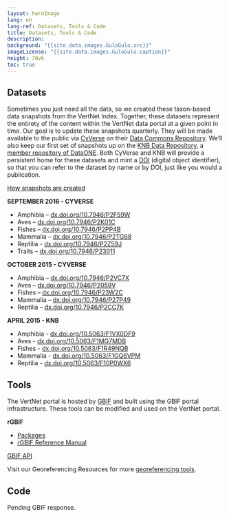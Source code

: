 ```yaml
--- 
layout: heroImage
lang: en
lang-ref: Datasets, Tools & Code
title: Datasets, Tools & Code
description: 
background: "{{site.data.images.GuloGulo.src}}"
imageLicense: "{{site.data.images.GuloGulo.caption}}"
height: 70vh
toc: true
---
```


## Datasets

Sometimes you just need all the data, so we created these taxon-based data snapshots from the VertNet Index. Together, these datasets represent the entirety of the content within the VertNet data portal at a given point in time. Our goal is to update these snapshots quarterly. They will be made available to the public via [CyVerse](https://cyverse.org/) on their [Data Commons Repository](https://cyverse.atlassian.net/wiki/spaces/DC/overview). We’ll also keep our first set of snapshots up on the [KNB Data Repository](https://knb.ecoinformatics.org/), a [member repository of DataONE](https://www.dataone.org/network/#list-of-member-repositories). Both CyVerse and KNB will provide a persistent home for these datasets and mint a [DOI](https://www.doi.org/) (digital object identifier), so that you can refer to the dataset by name or by DOI, just like you would a publication.

[How snapshots are created](https://hp-vertnet-plus.gbif-staging.org/resources/snapshots/)

**SEPTEMBER 2016 - CYVERSE**
- Amphibia – [dx.doi.org/10.7946/P2F59W](https://datacommons.cyverse.org/browse/iplant/home/shared/commons_repo/curated/Vertnet_Amphibia_Sep2016)
- Aves – [dx.doi.org/10.7946/P2K01C](https://datacommons.cyverse.org/browse/iplant/home/shared/commons_repo/curated/Vertnet_Aves_Sep2016)
- Fishes – [dx.doi.org/10.7946/P2PP4B](https://datacommons.cyverse.org/browse/iplant/home/shared/commons_repo/curated/Vertnet_Fishes_Sep2016)
- Mammalia – [dx.doi.org/10.7946/P2TG68](https://datacommons.cyverse.org/browse/iplant/home/shared/commons_repo/curated/Vertnet_Mammalia_Sep2016)
- Reptilia - [dx.doi.org/10.7946/P2Z59J](https://datacommons.cyverse.org/browse/iplant/home/shared/commons_repo/curated/Vertnet_Reptilia_Sep2016)
- Traits – [dx.doi.org/10.7946/P23011](https://datacommons.cyverse.org/browse/iplant/home/shared/commons_repo/curated/VertNet_Traits)

**OCTOBER 2015 - CYVERSE**
- Amphibia – [dx.doi.org/10.7946/P2VC7X](https://datacommons.cyverse.org/browse/iplant/home/shared/commons_repo/curated/VertNet_Amphibia_Oct2015)
- Aves – [dx.doi.org/10.7946/P2059V](https://datacommons.cyverse.org/browse/iplant/home/shared/commons_repo/curated/VertNet_Aves_Oct2015)
- Fishes – [dx.doi.org/10.7946/P23W2C](https://datacommons.cyverse.org/browse/iplant/home/shared/commons_repo/curated/VertNet_Fishes_Oct2015)
- Mammalia – [dx.doi.org/10.7946/P27P49](https://datacommons.cyverse.org/browse/iplant/home/shared/commons_repo/curated/VertNet_Mammalia_Oct2015)
- Reptilia – [dx.doi.org/10.7946/P2CC7K](https://datacommons.cyverse.org/browse/iplant/home/shared/commons_repo/curated/VertNet_Reptilia_Oct2015)

**APRIL 2015 - KNB**
- Amphibia - [dx.doi.org/10.5063/F1VX0DF9](https://knb.ecoinformatics.org/view/doi:10.5063/F1VX0DF9)
- Aves - [dx.doi.org/10.5063/F1MG7MDB](https://knb.ecoinformatics.org/view/doi:10.5063/F1MG7MDB)
- Fishes - [dx.doi.org/10.5063/F1R49NQB](https://knb.ecoinformatics.org/view/doi:10.5063/F1R49NQB)
- Mammalia - [dx.doi.org/10.5063/F1GQ6VPM](https://knb.ecoinformatics.org/view/doi:10.5063/F1GQ6VPM)
- Reptilia - [dx.doi.org/10.5063/F10P0WX6](https://knb.ecoinformatics.org/view/doi:10.5063/F10P0WX6)

## Tools

The VertNet portal is hosted by [GBIF](https://www.gbif.org/) and built using the GBIF portal infrastructure. These tools can be modified and used on the VertNet portal.

**rGBIF**
- [Packages](https://cran.r-project.org/web/packages/rgbif/index.html)
- [rGBIF Reference Manual](https://cran.r-project.org/web/packages/rgbif/rgbif.pdf)

[GBIF API](https://github.com/gbif/gbif-api)

Visit our Georeferencing Resources for more [georeferencing tools](https://hp-vertnet-plus.gbif-staging.org/resources/georef/#tools).

## Code

Pending GBIF response.

